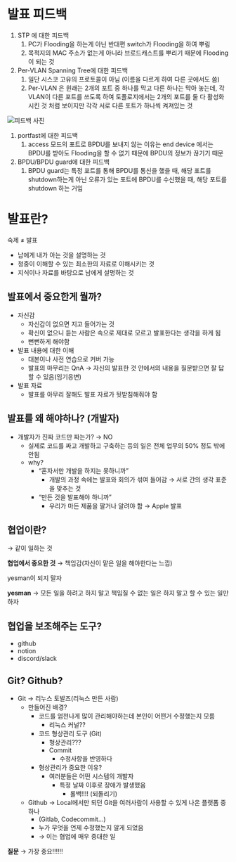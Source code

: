 # 발표 피드백

1. STP 에 대한 피드백
    1. PC가 Flooding을 하는게 아닌 반대편 switch가 Flooding을 하여 뿌림
    2. 목적지의 MAC 주소가 없는게 아니라 브로드캐스트를 뿌리기 때문에 Flooding이 되는 것
2. Per-VLAN Spanning Tree에 대한 피드백
    1. 일단 시스코 고유의 프로토콜이 아님 (이름을 다르게 하여 다른 곳에서도 씀)
    2. Per-VLAN 은 원래는 2개의 포트 중 하나를 막고 다른 하나는 막아 놓는데, 각 VLAN이 다른 포트를 쓰도록 하여 토폴로지에서는 2개의 포트를 둘 다 활성화시킨 것 처럼 보이지만 각각 서로 다른 포트가 하나씩 켜져있는 것

![피드백 사진](TIL\강의정리\image.png)


1. portfast에 대한 피드백
    1. access 모드의 포트로 BPDU를 보내지 않는 이유는 end device 에서는 BPDU를 받아도 Flooding을 할 수 없기 때문에 BPDU의 정보가 끊기기 때문
2. BPDU/BPDU guard에 대한 피드백
    1. BPDU guard는 특정 포트를 통해 BPDU를 통신을 했을 때, 해당 포트를 shutdown하는게 아닌 오류가 있는 포트에 BPDU를 수신했을 때, 해당 포트를 shutdown 하는 거임

# 발표란?

숙제 ≠ 발표

- 남에게 내가 아는 것을 설명하는 것
- 청중이 이해할 수 있는 최소한의 자료로 이해시키는 것
- 지식이나 자료를 바탕으로 남에게 설명하는 것

## 발표에서 중요한게 뭘까?

- 자신감
    - 자신감이 없으면 지고 들어가는 것
    - 확신이 없으니 듣는 사람은 속으로 제대로 모르고 발표한다는 생각을 하게 됨
    - 뻔뻔하게 해야함
- 발표 내용에 대한 이해
    - 대본이나 사전 연습으로 커버 가능
    - 발표의 마무리는 QnA → 자신의 발표한 것 안에서의 내용을 질문받으면 잘 답할 수 있음(임기응변)
- 발표 자료
    - 발표를 아무리 잘해도 발표 자료가 뒷받침해줘야 함

## 발표를 왜 해야하나? (개발자)

- 개발자가 진짜 코드만 짜는가? → NO
    - 실제로 코드를 짜고 개발하고 구축하는 등의 일은 전체 업무의 50% 정도 밖에 안됨
    - why?
        - “혼자서만 개발을 하지는 못하니까”
            - 개발의 과정 속에는 발표와 회의가 섞여 들어감 → 서로 간의 생각 표준을 맞추는 것
        - “만든 것을 발표해야 하니까”
            - 우리가 마든 제품을 팔거나 알려야 함 → Apple 발표

## 협업이란?

→ 같이 일하는 것 

**협업에서 중요한 것** → 책임감(자신이 맡은 일을 해야한다는 느낌)

yesman이 되지 말자

**yesman** → 모든 일을 하려고 하지 말고 책임질 수 없는 일은 하지 말고 할 수 있는 일만 하자

## 협업을 보조해주는 도구?

- github
- notion
- discord/slack

## Git? Github?

- Git → 리누스 토발즈(리눅스 만든 사람)
    - 만들어진 배경?
        - 코드를 엄천나게 많이 관리해야하는데 본인이 어떤거 수정했는지 모름
            - 리눅스 커널??
        - 코드 형상관리 도구 (Git)
            - 형상관리???
            - Commit
                - 수정사항을 반영하다
        - 형상관리가 중요한 이유?
            - 여러분들은 어떤 시스템의 개발자
                - 특정 날짜 이후로 장애가 발생했음
                    - 롤백!!!! (되돌리기)
    - Github → Local에서만 되던 Git을 여러사람이 사용할 수 있게 나온 플랫폼 중 하나
        - (Gitlab, Codecommit…)
        - 누가 무엇을 언제 수정했는지 알게 되었음
        - → 이는 협업에 매우 중대한 일

**질문** → 가장 중요!!!!!!